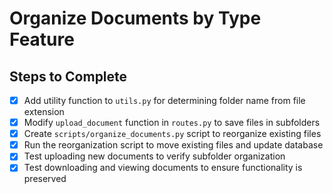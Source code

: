 # Organize Documents by Type Feature

## Steps to Complete

- [x] Add utility function to `utils.py` for determining folder name from file extension
- [x] Modify `upload_document` function in `routes.py` to save files in subfolders
- [x] Create `scripts/organize_documents.py` script to reorganize existing files
- [x] Run the reorganization script to move existing files and update database
- [x] Test uploading new documents to verify subfolder organization
- [x] Test downloading and viewing documents to ensure functionality is preserved
